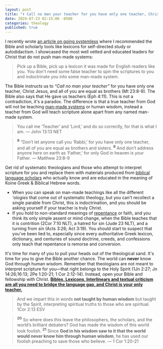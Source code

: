 ```yaml
---
layout: post
title: "✝️ Call no man your teacher for you have only one teacher, Christ Jesus, and all of you are equal as brothers. It's time for many of you to pull your heads out of the theological sand. It's time for you to give the Bible another chance."
date: 2024-07-23 02:15:00 -0500
categories: theology
published: true
---
```


<!-- This article was split into two. It was [**expanded upon here**](https://sevenshepherd.github.io/hierarchy-of-authority/), and [**summarized here**](https://sevenshepherd.github.io/indoctrination/). -->

I recently wrote [an article on going systemless](https://sevenshepherd.github.io/hierarchy-of-authority/) where I recommended the Bible and scholarly tools like lexicons for self-directed study or autodidactism. I showcased the most well vetted and educated leaders for Christ that do not push man-made systems:

> Pick up a Bible, pick up a lexicon it was made for English readers like you. You don't need some false teacher to spin the scriptures to you and indoctrinate you into some man-made system.

The Bible instructs us to *&ldquo;Call no man your teacher&rdquo;* for you have only one teacher, Christ Jesus, and all of you are equal as brothers (Mt 23:8-9). The Bible also says that He gave us teachers (Eph 4:11). This is not a contradiction, it's a paradox. The difference is that a true teacher from God will not be teaching [man-made systems](https://sevenshepherd.github.io/free-grace-theology/) or human wisdom, instead a teacher from God will teach scripture alone apart from any named man-made system.

> You call me ‘Teacher’ and ‘Lord,’ and do so correctly, for that is what I am. &mdash; John 13:13 NET

> <sup style="font-weight:bold">8</sup> “Don’t let anyone call you ‘Rabbi,’ for you have only one teacher, and all of you are equal as brothers and sisters. <sup style="font-weight:bold">9</sup> And don’t address anyone here on earth as ‘Father,’ for only God in heaven is your Father. &mdash; Matthew 23:8-9

Get rid of systematic theologians and those who attempt to interpret scripture for you and replace them with materials produced from [biblical language scholars](https://sevenshepherd.github.io/hierarchy-of-authority/#Recommended-Materials) who actually know and are educated in the meaning of Koine Greek & Biblical Hebrew words.

- When you can speak on man-made teachings like all the different *'ologies* that come out of systematic theology, but you can't recollect a single parable from Christ, this is indoctrination, and you should be asking yourself if your teacher is truly Christ.
- If you hold to non-standard meanings of [repentance](https://sevenshepherd.github.io/repentance/) or faith, and you think its only simple assent or mind change, when the Bible teaches that it is contrition (2Cor 7:10 NLT), a hatred for sin (Jude 23 NLT), and a turning from sin (Acts 3:26; Act 3:19). You should start to suspect that you've been lied to, especially since every authoritative Greek lexicon, dictionary, and centuries of sound doctrine, creeds, and confessions only teach that repentance is remorse and conversion.

It's time for many of you to pull your heads out of the theological sand. It's time for you to give the Bible another chance. The world can **never** know God through human wisdom. Remember that theologians are not meant to interpret scripture for you—that right belongs to the Holy Spirit (1Jn 2:27; Jn 14:26;16:13; 2Pe 1:20-21; 1 Cor 2:12-14). Instead, open your Bible and fellowship with Christ. [**Bibles, Lexicons, Interlinears and textual criticism are all you need to bridge the language gap, and Christ is your only teacher.**](https://sevenshepherd.github.io/hierarchy-of-authority/#Recommended-Materials)

> And we impart this in words **not taught by human wisdom** but taught by the Spirit, interpreting spiritual truths to those who are spiritual. 1Cor 2:13 ESV

> <sup style="font-weight:bold">20</sup> So where does this leave the philosophers, the scholars, and the world’s brilliant debaters? God has made the wisdom of this world look foolish. <sup style="font-weight:bold">21</sup> Since <span style="font-weight:bold">God in his wisdom saw to it that the world would never know him through human wisdom</span>, he has used our foolish preaching to save those who believe. &mdash; 1 Cor 1:20-21


<!-- 🚸 Safeguarding Our Children From False Teachers: Why We Should Righteously Crusade Against The Dark Heresy And The Ruinous False Teaching of Assent -->

<!-- Safeguarding Our Children From False Teachers: Why We Should Righteously Crusade Against The Dark Heresy of The 80s Chaferanism Corruption And The Ruinous False Gospel of Assent -->

<!-- Not too long ago I wrote an article debunking [Chaferanism](https://sevenshepherd.github.io/free-grace-theology/), otherwise known as, the 80s *&ldquo;Free Grace&rdquo;* Movement. I explained how this dangerous movement cheapened the glorious grace of our God. After some thought, I realized just how menacing the false teachers propagating it are to the little hearts and minds of our children and I was compelled to warn the masses again against this dangerous deception. -->

<!-- > “The so-called [Free Grace version of the gospel](https://sevenshepherd.github.io/free-grace-theology/) of Jesus Christ is unbiblical, anti-evangelical, and sub-Christian, ...” — Dr. J.I. Packer (Ph.D., University of Oxford), Time Magazine top 25 evangelical. -->

<!-- Once you realize as I have, that every man-made system has failed, you will begin to understand that you have been lied to by charlatans posing as shepherds. -->

<!-- After observing the failure of every man-made system, I realized that systematic theologians are not necessary if you [**understand how to study the Bible yourself**](https://sevenshepherd.github.io/hierarchy-of-authority/). However, we do need [biblical language scholars](https://sevenshepherd.github.io/hierarchy-of-authority/) to provide us with English translations and lexicons, as our manuscripts are in Biblical Hebrew and Koine Greek, not our native tongue. Beyond this, the Bible tells us that **we have only one teacher, Christ Jesus**. So, the next time someone sends you videos from a questionable systematic theologian attempting to indoctrinate you into one of the *'isms*, remember that theologians are not meant to interpret scripture for you—that right belongs to the Holy Spirit (1Jn 2:27; Jn 14:26;16:13; 2Pe 1:20-21; 1 Cor 2:12-14). Instead, open your Bible and fellowship with Christ. -->

<!-- After witnessing the failure of every man-made system, I came to the realization that you don't actually need systematic theologians to hold your hand if you understand how to study; however, we do need [biblical language scholars](https://sevenshepherd.github.io/hierarchy-of-authority/) to give us english Bibles and lexicons because our manuscripts are not in our native tongue (i.e. Biblical Hebrew, Koine Greek), but other than this the Bible tells us **we only have one teacher, and that is Christ Jesus**. So the next time someone sends you videos from some dubious systematic theologian to indoctrinate you into one of the *'isms*, remember, theologians **are not** meant to interpret scripture for you, that right belongs to the Holy Spirit (1Jn 2:27; Jn 14:26;16:13; 2Pe 1:20-21; 1 Cor 2:12-14). Open up your Bible instead. -->

<!-- > <sup style="font-weight:bold">8</sup> “Don’t let anyone call you ‘Rabbi,’ for you have only one teacher, and all of you are equal as brothers and sisters. <sup style="font-weight:bold">9</sup> And don’t address anyone here on earth as ‘Father,’ for only God in heaven is your Father. &mdash; Matthew 23:8-9 -->

<!-- Pastors & shepherds (Mt 28:19-20; Mk 16:15) have been infinitely more accurate and necessary than any systematic theologian (1 Cor 1:20-21). All we need is to read the Bible and to preach what it says, not to push our man-made theologies that have time and time again destroyed and divided the body of Christ away from scripture. -->

<!-- > <sup style="font-weight:bold">20</sup> So where does this leave the philosophers, the scholars, and the world’s brilliant debaters? God has made the wisdom of this world look foolish. <sup style="font-weight:bold">21</sup> Since God in his wisdom saw to it that the world would never know him through human wisdom, he has used our foolish preaching to save those who believe. &mdash; 1 Cor 1:20-21 -->

<!-- I recommend an accurate Bible that is closest to the original autograph, like ESV Study Bible (literal), NET Full Notes (optimal), NLT Filament (dynamic & meaning based). I then recommend The English-Greek Reverse Interlinear New Testament: English Standard Version (ESV) and the lexicon like BDAG, the worlds most authoritative Greek lexicon to understand the meaning of the Greek words in the new testament, and HALOT to understand biblical hebrew in the old testament. -->

<!-- Get rid of systematic theologians and those who attempt to interpret scripture for you and replace them with [materials](https://sevenshepherd.github.io/hierarchy-of-authority/#Recommended-Materials) produced from [biblical language scholars](https://sevenshepherd.github.io/hierarchy-of-authority/) & textual critics. This will bring you closest to God's word.
- BDAG & HALOT Lexicons (word study)
    - The world's most authoritative lexicons
- ESV Reverse Interlinear (word study)
- NET Full Notes (optimal)
    - World’s foremost biblical scholars
    - Non-sectarian and inter-denominational
    - Notes are an unparalleled treasure trove of textual criticism
    - My personal favorite (with the full notes only)

**You don't need systematic theologians. You just need the Bible and the Holy Spirit.** Systematic theology was a bad phase of a bygone era. Lexicons and textual criticism are all you need to bridge the language gap, and Christ is your only teacher. The world can **never** know God through human wisdom. Systematic Theologies that push specific *'isms* (Calvinism, Arminianism, [Chaferanism](https://sevenshepherd.github.io/free-grace-theology/), etc.) should be synonymous with indoctrination in this advanced day and age. -->

<!-- <br>

---

<br>

> The LORD says,<br>
>>“I will put a curse on people<br>
who trust in mere human beings,<br>
who depend on mere flesh and blood for their strength,<br>
and whose hearts have turned away from the LORD.
>
&mdash; Jeremiah 17:5 NET -->

<!-- -- -->

<!-- > “The words of the wise are like cattle prods—painful but helpful. Their collected sayings are like a nail-studded stick with which a shepherd drives the sheep.” ― Ecclesiastes 12:11 -->

<script>
    var refTagger = {
        settings: {
            bibleVersion: 'NLT'
        }
    }; 

    (function(d, t) {
        var n=d.querySelector('[nonce]');
        refTagger.settings.nonce = n && (n.nonce||n.getAttribute('nonce'));
        var g = d.createElement(t), s = d.getElementsByTagName(t)[0];
        g.src = 'https://api.reftagger.com/v2/RefTagger.js';
        g.nonce = refTagger.settings.nonce;
        s.parentNode.insertBefore(g, s);
    }(document, 'script'));
</script>